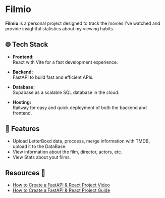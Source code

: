 # Filmio

**Filmio** is a personal project designed to track the movies I've watched and provide insightful statistics about my viewing habits.

## 🌐 **Tech Stack**

- **Frontend:**  
  React with Vite for a fast development experience.

- **Backend:**  
  FastAPI to build fast and efficient APIs.

- **Database:**  
  Supabase as a scalable SQL database in the cloud.

- **Hosting:**  
  Railway for easy and quick deployment of both the backend and frontend.

## 📝 Features

- Upload LetterBoxd data, proccess, merge information with TMDB, upload it to the DataBase.
- View information about the film, director, actors, etc.
- View Stats about yout films.

## Resources 📁

- [How to Create a FastAPI & React Project Video](https://www.youtube.com/watch?v=aSdVU9-SxH4)
- [How to Create a FastAPI & React Project Guide](https://github.com/techwithtim/FastAPI-React-Integration.git)